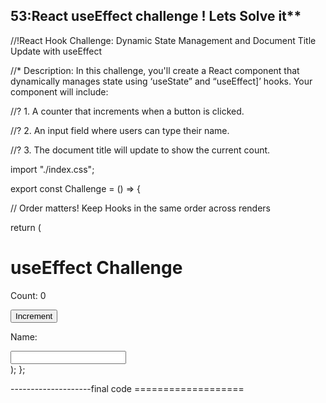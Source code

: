 ****53:React useEffect challenge ! Lets Solve it******
------------------------------------------------------
//!React Hook Challenge: Dynamic State Management and Document Title Update with useEffect



//* Description: In this challenge, you'll create a React component that dynamically manages state using ‘useState” and “useEffect]’ hooks. Your component will include:

//? 1. A counter that increments when a button is clicked.

//? 2. An input field where users can type their name.

//? 3. The document title will update to show the current count.



import "./index.css";

export const Challenge = () => {
 

  // Order matters! Keep Hooks in the same order across renders


  return (
    <div className="container effect-container">
      <h1>useEffect Challenge</h1>
      <p>
        Count: <span>0 </span>
      </p>
      <button>Increment</button>
      <p>
        Name: <span> </span>
      </p>
      <input
        type="text"/>
    </div>
  );
};




--------------------final code ===================

